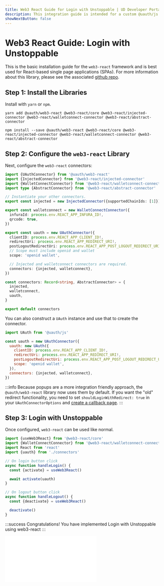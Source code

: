 ```yaml
---
title: Web3 React Guide for Login with Unstoppable | UD Developer Portal
description: This integration guide is intended for a custom @uauth/js integration, with ethereum provider, using web3 react library.
showNextButton: false
---
```


# Web3 React Guide: Login with Unstoppable

This is the basic installation guide for the `web3-react` framework and is best used for React-based single page applications (SPAs). For more information about this library, please see the associated [github repo](https://github.com/unstoppabledomains/uauth/tree/main/packages/web3-react).

## Step 1: Install the Libraries

Install with `yarn` or `npm`.

```shell yarn
yarn add @uauth/web3-react @web3-react/core @web3-react/injected-connector @web3-react/walletconnect-connector @web3-react/abstract-connector
```

```shell npm
npm install --save @uauth/web3-react @web3-react/core @web3-react/injected-connector @web3-react/walletconnect-connector @web3-react/abstract-connector
```

## Step 2: Configure the `web3-react` Library

Next, configure the `web3-react` connectors:

```typescript
import {UAuthConnector} from '@uauth/web3-react'
import {InjectedConnector} from '@web3-react/injected-connector'
import {WalletConnectConnector} from '@web3-react/walletconnect-connector'
import type {AbstractConnector} from '@web3-react/abstract-connector'

// Instantiate your other connectors.
export const injected = new InjectedConnector({supportedChainIds: [1]})

export const walletconnect = new WalletConnectConnector({
  infuraId: process.env.REACT_APP_INFURA_ID!,
  qrcode: true,
})

export const uauth = new UAuthConnector({
  clientID: process.env.REACT_APP_CLIENT_ID!,
  redirectUri: process.env.REACT_APP_REDIRECT_URI!,
  postLogoutRedirectUri: process.env.REACT_APP_POST_LOGOUT_REDIRECT_URI!,
  // Scope must include openid and wallet
  scope: 'openid wallet',

  // Injected and walletconnect connectors are required.
  connectors: {injected, walletconnect},
})

const connectors: Record<string, AbstractConnector> = {
  injected,
  walletconnect,
  uauth,
}

export default connectors
```

You can also construct a `UAuth` instance and use that to create the connector.

```javascript
import UAuth from '@uauth/js'

const uauth = new UAuthConnector({
  uauth: new UAuth({
    clientID: process.env.REACT_APP_CLIENT_ID!,
    redirectUri: process.env.REACT_APP_REDIRECT_URI!,
    postLogoutRedirectUri: process.env.REACT_APP_POST_LOGOUT_REDIRECT_URI!,
    scope: 'openid wallet',
  }),
  connectors: {injected, walletconnect},
})
```

:::info
Because popups are a more integration friendly approach, the `@uauth/web3-react` library now uses them by default. If you want the "old" redirect functionality, you need to set `shouldLoginWithRedirect: true` in your `UAuthConnectorOptions` and [create a callback page](/login-with-unstoppable/libraries/uauth-web3-react.md#optionsshouldloginwithredirect).
:::

## Step 3: Login with Unstoppable

Once configured, `web3-react` can be used like normal.

```javascript
import {useWeb3React} from '@web3-react/core'
import {WalletConnectConnector} from '@web3-react/walletconnect-connector'
import React from 'react'
import {uauth} from './connectors'

// On login button click
async function handleLogin() {
  const {activate} = useWeb3React()

  await activate(uauth)
}

// On logout button click
async function handleLogout() {
  const {deactivate} = useWeb3React()

  deactivate()
}
```

:::success Congratulations!
You have implemented Login with Unstoppable using web3-react
:::

<embed src="/snippets/_login-paths-next.md" />